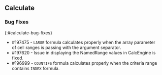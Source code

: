 ## Calculate

### Bug Fixes
{:#calculate-bug-fixes}

* \#197475 - `LARGE` formula calculates properly when the array parameter of cell ranges is passing with the argument separator.
* \#197620 - Issue in displaying the NamedRange values in CalcEngine is fixed.
* \#196999 - `COUNTIFS` formula calculates properly when the criteria range contains `INDEX` formula.


